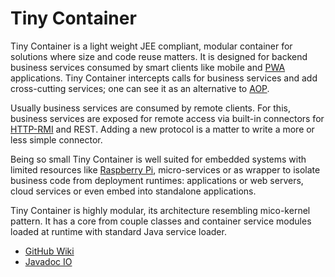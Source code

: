 # Tiny Container

Tiny Container is a light weight JEE compliant, modular container for solutions where size and code reuse matters. It is designed for backend business services consumed by smart clients like mobile and [PWA](https://en.wikipedia.org/wiki/Progressive_web_application) applications. Tiny Container intercepts calls for business services and add cross-cutting services; one can see it as an alternative to [AOP](https://en.wikipedia.org/wiki/Aspect-oriented_programming).

Usually business services are consumed by remote clients. For this, business services are exposed for remote access via built-in connectors for [HTTP-RMI](HTTP-RMI) and REST. Adding a new protocol is a matter to write a more or less simple connector.

Being so small Tiny Container is well suited for embedded systems with limited resources like [Raspberry Pi](https://www.raspberrypi.org/), micro-services or as wrapper to isolate business code from deployment runtimes: applications or web servers, cloud services or even embed into standalone applications.

Tiny Container is highly modular, its architecture resembling mico-kernel pattern. It has a core from couple classes and container service modules loaded at runtime with standard Java service loader.

- [GitHub Wiki](https://github.com/js-lib-com/tiny-container/wiki)
- [Javadoc IO](http://www.javadoc.io/doc/com.js-lib/tiny-container/1.0.0)
